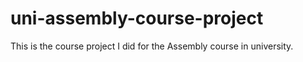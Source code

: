 # uni-assembly-course-project
This is the course project I did for the Assembly course in university.
